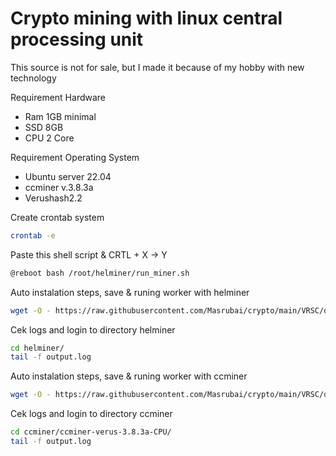 # Crypto mining with linux central processing unit
This source is not for sale, but I made it because of my hobby with new technology

Requirement Hardware
- Ram 1GB minimal
- SSD 8GB
- CPU 2 Core

Requirement Operating System
- Ubuntu server 22.04
- ccminer v.3.8.3a
- Verushash2.2


Create crontab system
```sh
crontab -e
```

Paste this shell script & CRTL + X -> Y
```sh
@reboot bash /root/helminer/run_miner.sh
```

Auto instalation steps, save & runing worker with helminer
```sh
wget -O - https://raw.githubusercontent.com/Masrubai/crypto/main/VRSC/documentations/installation/helminer.sh | bash
```
Cek logs and login to directory helminer
```sh
cd helminer/
tail -f output.log
```

Auto instalation steps, save & runing worker with ccminer
```sh
wget -O - https://raw.githubusercontent.com/Masrubai/crypto/main/VRSC/documentations/installation/ccminer.sh | bash
```

Cek logs and login to directory ccminer
```sh
cd ccminer/ccminer-verus-3.8.3a-CPU/
tail -f output.log
```
